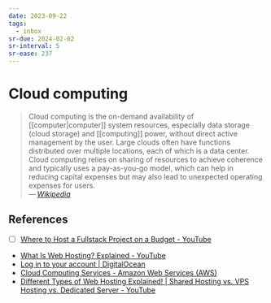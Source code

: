 ```yaml
---
date: 2023-09-22
tags:
  - inbox
sr-due: 2024-02-02
sr-interval: 5
sr-ease: 237
---
```

# Cloud computing

> Cloud computing is the on-demand availability of [[computer|computer]] system
> resources, especially data storage (cloud storage) and [[computing]] power,
> without direct active management by the user. Large clouds often have
> functions distributed over multiple locations, each of which is a data center.
> Cloud computing relies on sharing of resources to achieve coherence and
> typically uses a pay-as-you-go model, which can help in reducing capital
> expenses but may also lead to unexpected operating expenses for users.\
> — <cite>[Wikipedia](https://en.wikipedia.org/wiki/Cloud_computing)</cite>

## References

- [ ] [Where to Host a Fullstack Project on a Budget - YouTube](https://www.youtube.com/watch?v=Kx_1NYYJS7Q)
- [What Is Web Hosting? Explained - YouTube](https://www.youtube.com/watch?v=htbY9-yggB0)
- [Log in to your account | DigitalOcean](https://cloud.digitalocean.com/login)
- [Cloud Computing Services - Amazon Web Services (AWS)](https://aws.amazon.com/)
- [Different Types of Web Hosting Explained! | Shared Hosting vs. VPS Hosting vs. Dedicated Server - YouTube](https://www.youtube.com/watch?v=AXVZYzw8geg)
